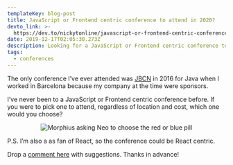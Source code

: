 ```yaml
---
templateKey: blog-post
title: JavaScript or Frontend centric conference to attend in 2020?
devto_link: >-
  https://dev.to/nickytonline/javascript-or-frontend-centric-conference-to-attend-in-2020-m44
date: 2019-12-17T02:05:30.273Z
description: Looking for a JavaScript or Frontend centric conference to attend in 2020.
tags:
  - conferences
---
```

The only conference I’ve ever attended was [JBCN](https://www.jbcnconf.com/2016/) in 2016 for Java when I worked in Barcelona because my company at the time were sponsors.‪

I’ve never been to a JavaScript or Frontend centric conference before. If you were to pick one to attend, regardless of location and cost, which one would you choose?‬

<center>

![Morphius asking Neo to choose the red or blue pill](https://media.giphy.com/media/OvDTq5V3EepBS/giphy.gif)
</center>

P.S. I’m also a as fan of React, so the conference could be React centric.

Drop a [comment here](https://dev.to/nickytonline/javascript-or-frontend-centric-conference-to-attend-in-2020-m44/#comments) with suggestions. Thanks in advance!
